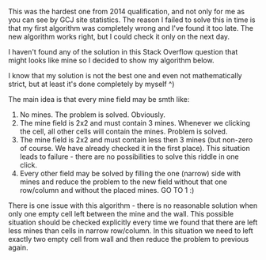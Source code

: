 This was the hardest one from 2014 qualification, and not only for me as you can see by GCJ site statistics.
The reason I failed to solve this in time is that my first algorithm was completely wrong and I've found it too late.
The new algorithm works right, but I could check it only on the next day.

I haven't found any of the solution in this Stack Overflow question that might looks like mine so I decided to show my algorithm below.

I know that my solution is not the best one and even not mathematically strict, but at least it's done completely by myself ^)

The main idea is that every mine field may be smth like:
1. No mines. The problem is solved. Obviously.
2. The mine field is 2x2 and must contain 3 mines. Whenever we clicking the cell, all other cells will contain the mines. Problem is solved.
3. The mine field is 2x2 and must contain less then 3 mines (but non-zero of course. We have already checked it in the first place). This situation leads to failure - there are no possibilities to solve this riddle in one click.
4. Every other field may be solved by filling the one (narrow) side with mines and reduce the problem to the new field without that one row/column and without the placed mines. GO TO 1 :)

There is one issue with this algorithm - there is no reasonable solution when only one empty cell left between the mine and the wall. This possible situation should be checked explicitly every time we found that there are left less mines than cells in narrow row/column.
In this situation we need to left exactly two empty cell from wall and then reduce the problem to previous again.
